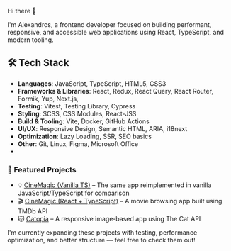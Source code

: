 <!--
**Alexandros00/Alexandros00** is a ✨ _special_ ✨ repository because its `README.md` (this file) appears on your GitHub profile.

Here are some ideas to get you started:

- 🔭 I’m currently working on ...
- 🌱 I’m currently learning ...
- 👯 I’m looking to collaborate on ...
- 🤔 I’m looking for help with ...
- 💬 Ask me about ...
- 📫 How to reach me: ...
- 😄 Pronouns: ...
- ⚡ Fun fact: ...
-->
Hi there 👋

I'm Alexandros, a frontend developer focused on building performant, responsive, and accessible web applications using React, TypeScript, and modern tooling.

## 🛠️ Tech Stack

- **Languages**: JavaScript, TypeScript, HTML5, CSS3
- **Frameworks & Libraries**: React, Redux, React Query, React Router, Formik, Yup, Next.js,
- **Testing**: Vitest, Testing Library, Cypress
- **Styling**: SCSS, CSS Modules, React-JSS
- **Build & Tooling**: Vite, Docker, GitHub Actions
- **UI/UX**: Responsive Design, Semantic HTML, ARIA, i18next
- **Optimization**: Lazy Loading, SSR, SEO basics
- **Other**: Git, Linux, Figma, Microsoft Office
- 
### 🚀 Featured Projects
- 💡 [CineMagic (Vanilla TS)](https://github.com/Alexandros00/cinemagic-tmdb-js-ts) – The same app reimplemented in vanilla JavaScript/TypeScript for comparison
- 🎬 [CineMagic (React + TypeScript)](https://github.com/Alexandros00/cinemagic-tmdb-react-ts) – A movie browsing app built using TMDb API
- 🐱 [Catopia](https://github.com/Alexandros00/catopia-thecatapi-react-ts) – A responsive image-based app using The Cat API

I'm currently expanding these projects with testing, performance optimization, and better structure — feel free to check them out!
